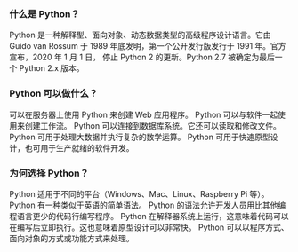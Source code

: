 ### 什么是 Python？
Python 是一种解释型、面向对象、动态数据类型的高级程序设计语言。它由 Guido van Rossum 于 1989 年底发明，第一个公开发行版发行于 1991 年。官方宣布，2020 年 1 月 1 日， 停止 Python 2 的更新。Python 2.7 被确定为最后一个 Python 2.x 版本。

### Python 可以做什么？
可以在服务器上使用 Python 来创建 Web 应用程序。
Python 可以与软件一起使用来创建工作流。
Python 可以连接到数据库系统。它还可以读取和修改文件。
Python 可用于处理大数据并执行复杂的数学运算。
Python 可用于快速原型设计，也可用于生产就绪的软件开发。

### 为何选择 Python？
Python 适用于不同的平台（Windows、Mac、Linux、Raspberry Pi 等）。
Python 有一种类似于英语的简单语法。
Python 的语法允许开发人员用比其他编程语言更少的代码行编写程序。
Python 在解释器系统上运行，这意味着代码可以在编写后立即执行。这也意味着原型设计可以非常快。
Python 可以以程序方式、面向对象的方式或功能方式来处理。
